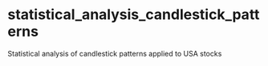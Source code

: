 # statistical_analysis_candlestick_patterns
 Statistical analysis of candlestick patterns applied to USA stocks
